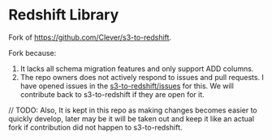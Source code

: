 # Redshift Library

Fork of https://github.com/Clever/s3-to-redshift.

Fork because:

1. It lacks all schema migration features and only support ADD columns.
2. The repo owners does not actively respond to issues and pull requests. I have opened issues in the [s3-to-redshift/issues](https://github.com/Clever/s3-to-redshift/issues) for this. We will contribute back to s3-to-redshift if they are open for it.

// TODO:
Also, It is kept in this repo as making changes becomes easier to quickly develop, later may be it will be taken out and keep it like an actual fork if contribution did not happen to s3-to-redshift.
